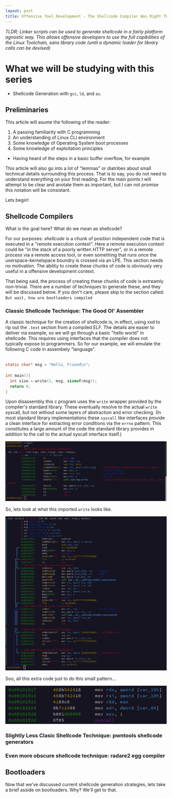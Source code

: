 ```yaml
---
layout: post
title: Offensive Tool Development - The Shellcode Compiler Was Right There All Along... (Part 1)
---
```

*TLDR; Linker scripts can be used to generate shellcode in a fairly platform agnostic way. This allows offensive developers to use the full capibilities of the Linux Toolchain, sans library code (until a dynamic loader for library calls can be devised)*


# What we will be studying with this series
* Shellcode Generation with `gcc`, `ld`, and `as`.


## Preliminaries

This article will asume the following of the reader:


1. A passing familiarity with C programming
2. An understanding of Linux CLI environment
3. Some knowledge of Operating System boot processes
4. Some knowledge of exploitation principles
  * Having heard of the steps in a basic buffer overflow, for example


This article will also go into a lot of "lemmas" or diatribes about small technical details surrounding this process. That is to say, you do not need to understand everything on your first reading. For the main points I will attempt to be clear and anotate them as important, but I can not promise this notation will be consistant. 

Lets begin!

## Shellcode Compilers

What is the goal here? What do we mean as shellcode?

For our purposes: *shellcode* is a chunk of position independent code that is executed in a "remote execution context". Here a remote execution context could be "in the stack of a poorly written HTTP server", or in a remote process via a remote access tool, or even something that runs once the userspace-kernelspace boundry is crossed via an LPE. This section needs no motivation. The ability to create these chunks of code is obviously very useful in a offensive development context.


That being said, the process of creating these chunks of code is extreamly non-trivial. There are a number of techniques to generate these, and they will be discussed below. If you don't care, please skip to the section called: `But wait, how are bootloaders compiled`



### Classic Shellcode Technique: The Good Ol' Assembler

A classic technique for the creation of shellcode is, in effect, using xxd to rip out the `.text` section from a compiled ELF. The details are easier to deliver via example, so we will go through a basic "hello world" in shellcode. This requires using interfaces that the compiler does not typically expose to programmers. So for our example, we will emulate the following C code in assembely "language".

```C

static char* msg = "Hello, Friend\n";

int main(){
  int size = write(1, msg, sizeof(msg));
  return 0;
}

```

Upon disassembly this c program uses the `write` wrapper provided by the compiler's standard library. These eventually resolve to the actual `write` syscall, but not without some layers of abstraction and error checking. (In most standard library implementations these `syscall` like interfaces provide a clean interface for extracting error conditions via the `errno` pattern. This constitutes a large amount of the code the standard library provides in addition to the call to the actual syscall interface itself.)

![](./main_dis.png)

So, lets look at what this imported `write` looks like.

![](./write_dis.png)

Soo, all this extra code just to do this small pattern...

![](./write_syscall.png)


### Slightly Less Clasic Shellcode Technique: pwntools shellcode generators


### Even more obscure shellcode technique: radare2 egg compiler


## Bootloaders

Now that we've discussed current shellcode generation strategies, lets take a brief asside on bootloaders. Why? We'll get to that.


